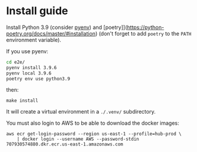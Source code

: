 # Install guide

Install Python 3.9 (consider [pyenv](https://github.com/pyenv/pyenv)) and [poetry]](https://python-poetry.org/docs/master/#installation) (don't forget to add `poetry` to the `PATH` environment variable).

If you use pyenv:

```bash
cd e2e/
pyenv install 3.9.6
pyenv local 3.9.6
poetry env use python3.9
```

then:

```
make install
```

It will create a virtual environment in a `./.venv/` subdirectory.

You must also login to AWS to be able to download the docker images:

```
aws ecr get-login-password --region us-east-1 --profile=hub-prod \
    | docker login --username AWS --password-stdin 707930574880.dkr.ecr.us-east-1.amazonaws.com
```
